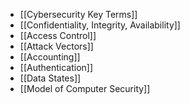 - [[Cybersecurity Key Terms]]
- [[Confidentiality, Integrity, Availability]]
- [[Access Control]]
- [[Attack Vectors]]
- [[Accounting]]
- [[Authentication]]
- [[Data States]]
- [[Model of Computer Security]]
